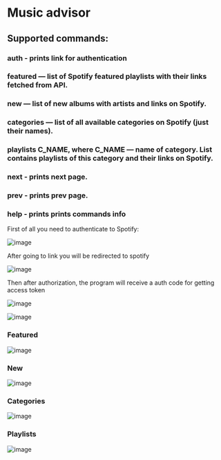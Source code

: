 # Music advisor
## Supported commands:
### auth - prints link for authentication
### featured — list of Spotify featured playlists with their links fetched from API.
### new — list of new albums with artists and links on Spotify.
### categories — list of all available categories on Spotify (just their names).
### playlists C_NAME, where C_NAME — name of category. List contains playlists of this category and their links on Spotify.
### next - prints next page.
### prev - prints prev page.
### help - prints prints commands info

First of all you need to authenticate to Spotify:

![image](https://user-images.githubusercontent.com/55722614/142657257-a4c1887d-add2-49b7-94ff-a731d009bcb3.png)

After going to link you will be redirected to spotify

![image](https://user-images.githubusercontent.com/55722614/142657483-4dde457b-ca3c-4491-8e4a-45853bd217db.png)

Then after authorization, the program will receive a auth code for getting access token

![image](https://user-images.githubusercontent.com/55722614/142657616-7643db68-19f1-47b5-ab56-c65a7e43a1a7.png)

![image](https://user-images.githubusercontent.com/55722614/142658013-1536fc8f-81b8-44fe-b189-b3dea7683fb3.png)

### Featured

![image](https://user-images.githubusercontent.com/55722614/142658104-683f70b2-64c9-40bd-9fb5-ca1faa5d8e4b.png)

### New

![image](https://user-images.githubusercontent.com/55722614/142658267-ef80b47a-866d-4f26-8a5f-82da150e0fd4.png)

### Categories

![image](https://user-images.githubusercontent.com/55722614/142658372-2f5ae8c6-3107-486f-8193-fac408f00fe5.png)

### Playlists

![image](https://user-images.githubusercontent.com/55722614/142658496-00157250-905b-4d02-8ee6-f0a81fa3c4a6.png)
